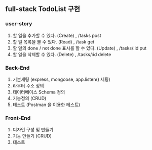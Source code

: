 ## full-stack TodoList 구현

### user-story

1. 할 일을 추가할 수 있다. (Create) , /tasks post
2. 할 일 목록을 볼 수 있다. (Read) , /task get
3. 할 일의 done / not done 표시를 할 수 있다. (Update) , /tasks/:id put
4. 할 일을 삭제할 수 있다. (Delete) , /tasks/:id delete

### Back-End

1. 기본세팅 (express, mongoose, app.listen() 세팅)
2. 라우터 주소 정의
3. 데이터베이스 Schema 정의
4. 기능정의 (CRUD)
5. 테스트 (Postman 을 이용한 테스트)

### Front-End

1. 디자인 구성 및 만들기
2. 기능 만들기 (CRUD)
3. 테스트


